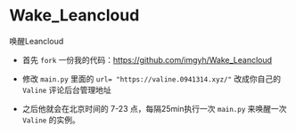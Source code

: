 # Wake_Leancloud
唤醒Leancloud

- 首先 `fork` 一份我的代码：https://github.com/imgyh/Wake_Leancloud

- 修改 `main.py` 里面的 `url= "https://valine.0941314.xyz/"` 改成你自己的 `Valine` 评论后台管理地址

- 之后他就会在北京时间的 7-23 点，每隔25min执行一次 `main.py` 来唤醒一次 `Valine` 的实例。
